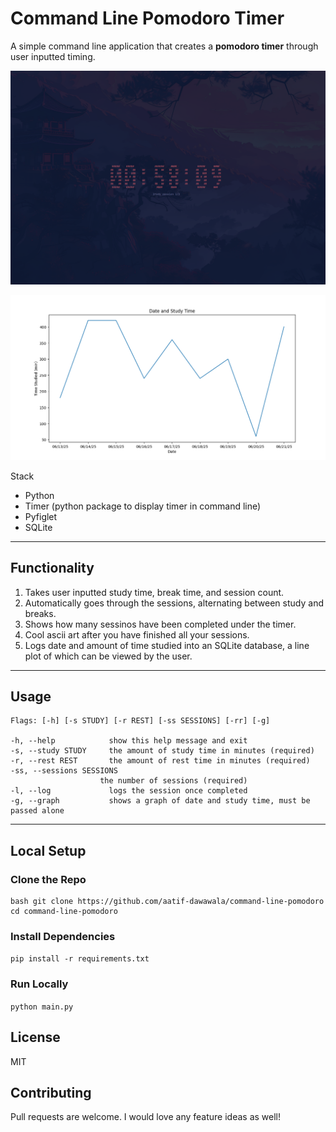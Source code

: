 # Command Line Pomodoro Timer

A simple command line application that creates a **pomodoro timer** through user inputted timing. 

![MainScreenshot](./screenshot.png)



![GraphScreenshot](./dateandstudytimegraph.png)

Stack
- Python
- Timer (python package to display timer in command line)
- Pyfiglet
- SQLite 

---

## Functionality
1. Takes user inputted study time, break time, and session count.
2. Automatically goes through the sessions, alternating between study and breaks.
3. Shows how many sessinos have been completed under the timer.
4. Cool ascii art after you have finished all your sessions. 
5. Logs date and amount of time studied into an SQLite database, a line plot of which can be viewed by the user.

---

## Usage
```
Flags: [-h] [-s STUDY] [-r REST] [-ss SESSIONS] [-rr] [-g]

-h, --help            show this help message and exit
-s, --study STUDY     the amount of study time in minutes (required)
-r, --rest REST       the amount of rest time in minutes (required)
-ss, --sessions SESSIONS
                    the number of sessions (required)
-l, --log             logs the session once completed
-g, --graph           shows a graph of date and study time, must be passed alone
```

---

## Local Setup

### Clone the Repo
```
bash git clone https://github.com/aatif-dawawala/command-line-pomodoro
cd command-line-pomodoro
```

### Install Dependencies
```pip install -r requirements.txt```

### Run Locally
```python main.py```

## License
MIT

## Contributing
Pull requests are welcome. I would love any feature ideas as well!
